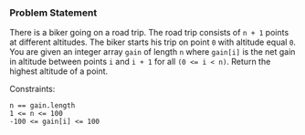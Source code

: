 ### Problem Statement

There is a biker going on a road trip. The road trip consists of `n + 1` points at different altitudes. The biker starts his trip on point `0` with altitude equal `0`.
You are given an integer array `gain` of length `n` where `gain[i]` is the net gain in altitude between points `i` and `i + 1` for all `(0 <= i < n)`. Return the highest altitude of a point.

Constraints:

    n == gain.length
    1 <= n <= 100
    -100 <= gain[i] <= 100

